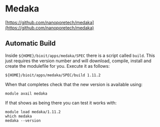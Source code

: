 # Medaka

[https://github.com/nanoporetech/medaka](https://github.com/nanoporetech/medaka)

## Automatic Build

Inside `${HOME}/bioit/apps/medaka/SPEC` there is a script called `build`. This just requires the version number and will download, compile, install and create the modulefile for you. Execute it as follows:

    ${HOME}/bioit/apps/medaka/SPEC/build 1.11.2

When that completes check that the new version is available using:

    module avail medaka

If that shows as being there you can test it works with:

    module load medaka/1.11.2
    which medaka
    medaka --version

